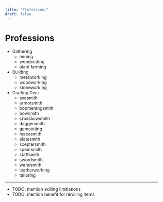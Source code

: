 ```yaml
---
title: "Professions"
draft: false
---
```

# Professions

* Gathering
  * mining
  * woodcutting
  * plant farming
* Building
  * metalworking
  * woodworking
  * stoneworking
* Crafting Gear
  * axesmith
  * armorsmith
  * boomerangsmith
  * bowsmith
  * crossbowsmith
  * daggersmith
  * gemcutting
  * macesmith
  * platesmith
  * sceptersmith
  * spearsmith
  * staffsmith
  * swordsmith
  * wandsmith
  * leatherworking
  * tailoring

---

* TODO: mention skilling limitiations
* TODO: mention benefit for rerolling items
